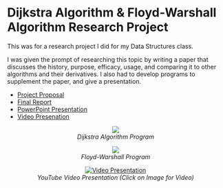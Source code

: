 # Dijkstra Algorithm & Floyd-Warshall Algorithm Research Project

This was for a research project I did for my Data Structures class.

I was given the prompt of researching this topic by writing a paper that discusses the history, purpose, efficacy, usage, and comparing it to other algorithms and their derivatives. I also had to develop programs to supplement the paper, and give a presentation.

- [Project Proposal](https://github.com/NathanAllerton/Dijkstra-Algorithm-and-Floyd-Warshall-Algorithm-Research-Project/blob/master/Nawal%20Ahmed%20-%20Project%20Proposal.pdf)
- [Final Report](https://github.com/NathanAllerton/Dijkstra-Algorithm-and-Floyd-Warshall-Algorithm-Research-Project/blob/master/Nawal%20Ahmed%20-%20Final%20Report.pdf)
- [PowerPoint Presentation]()
- [Video Presenation](https://www.youtube.com/watch?v=xbQ0ewgNNKA)

<p align="center">
  <img src="https://user-images.githubusercontent.com/11577850/67625127-dd228f80-f807-11e9-8f55-a7a700ad333a.PNG">
  <br>
  <em> Dijkstra Algorithm Program </em>
</p>

<p align="center">
  <img src="https://user-images.githubusercontent.com/11577850/67625128-dd228f80-f807-11e9-99bb-6e6aa4375d2e.PNG">
  <br>
  <em> Floyd-Warshall Program </em>
</p>

<p align="center">
  <a href="https://www.youtube.com/watch?v=xbQ0ewgNNKA
  " target="_blank"><img src="http://i3.ytimg.com/vi/xbQ0ewgNNKA/hqdefault.jpg" 
  alt="Video Presentation"/></a>
  <br>
  <em>YouTube Video Presentation (Click on Image for Video) </em>
</p>
